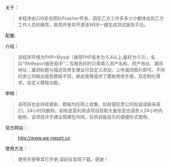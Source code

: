 关于：

>本程序由226安全团队Poacher开发，因在乙方工作多多少少都体会到乙方工作人员的痛苦，故而开发并开源该WEB一键生成测试报告平台。

配置:
>

介绍：

>该程序环境为PHP+Mysql（推荐PHP版本为:5.4以上,最好为:5.5），名曰“WeReport报告助手”；写报告的时只需填入资产名称、资产地址、漏洞地址；漏洞标题与描述及修复建议可自定义添加，上传漏洞图片即可。不同的贵公司输出报告模板不同，故此我等提供了模板修改手册，及定制化需求，自定义模板功能。


申明：

>该项目也会持续更新，模板均在网上收集，如有侵犯贵公司权益请联系我们，24小时内删除。如有恶意利用该项目获取大量信息也请贵人24小时内删除，该项目并不建议搭建在外网，仅供自娱自乐的便捷形式使用。

官方网站：
> http://www.we-report.cn

使用方法：
> 使用手册等其它手册,请前往官网下载。感谢！
